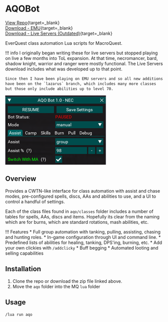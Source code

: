 # AQOBot

[View Repo](https://github.com/aquietone/aqobot){target=_blank}  
[Download - EMU](https://github.com/aquietone/aqobot/archive/refs/heads/lazarus.zip){target=_blank}  
[Download - Live Servers (Outdated)](https://github.com/aquietone/aqobot/-/archive/main/aqobot-main.zip){target=_blank}  

EverQuest class automation Lua scripts for MacroQuest. 

!!! info
    I originally began writing these for live servers but stopped playing on live a few months into ToL expansion.
    At that time, necromancer, bard, shadow knight, warrior and ranger were mostly functional.
    The Live Servers download includes what was developed up to that point.  

    Since then I have been playing on EMU servers and so all new additions have been on the `lazarus` branch, which includes many more classes but those only include abilities up to level 70.  

![](../images/aqobot/aqobot.png)

## Overview

Provides a CWTN-like interface for class automation with assist and chase modes, pre-configured spells, discs, AAs and abilities to use, and a UI to control a handful of settings.  

Each of the class files found in `aqo/classes` folder includes a number of tables for spells, AAs, discs and items. Hopefully its clear from the naming which are for burns, which are standard rotations, mash abilities, etc.

!!! Features
    * Full group automation with tanking, pulling, assisting, chasing and hunting roles.
    * In-game configuration through UI and command line.
    * Predefined lists of abilities for healing, tanking, DPS'ing, burning, etc.
    * Add your own clickies with `/addclicky`
    * Buff begging
    * Automated looting and selling capabilities

## Installation

1. Clone the repo or download the zip file linked above.  
2. Move the `aqo` folder into the MQ `lua` folder  

## Usage

`/lua run aqo`